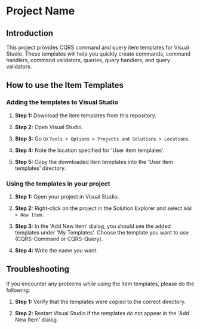 # Project Name

## Introduction

This project provides CQRS command and query item templates for Visual Studio. These templates will help you quickly create commands, command handlers, command validators, queries, query handlers, and query validators.

## How to use the Item Templates

### Adding the templates to Visual Studio

1. **Step 1:** Download the item templates from this repository.

2. **Step 2:** Open Visual Studio.

3. **Step 3:** Go to `Tools > Options > Projects and Solutions > Locations`.

4. **Step 4:** Note the location specified for 'User item templates'.

5. **Step 5:** Copy the downloaded item templates into the 'User item templates' directory.

### Using the templates in your project

1. **Step 1:** Open your project in Visual Studio.

2. **Step 2:** Right-click on the project in the Solution Explorer and select `Add > New Item`.

3. **Step 3:** In the 'Add New Item' dialog, you should see the added templates under 'My Templates'. Choose the template you want to use (CQRS-Command or CQRS-Query).

4. **Step 4:** Write the name you want.

## Troubleshooting

If you encounter any problems while using the item templates, please do the following:

1. **Step 1:** Verify that the templates were copied to the correct directory.

2. **Step 2:** Restart Visual Studio if the templates do not appear in the 'Add New Item' dialog.
